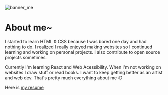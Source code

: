 ![banner_me](https://user-images.githubusercontent.com/64403591/129443831-a83383a7-ce31-4186-9213-91c3eb9415e1.png)

# About me~

I started to learn HTML & CSS because I was bored one day and had nothing to do. I realized I really enjoyed making websites so I continued learning and working on personal projects. I also contribute to open source projects sometimes.

Currently I'm learning React and Web Acessibility. 
When I'm not working on websites I draw stuff or read books. I want to keep getting better as an artist and web dev. That's pretty much everything about me :D

Here is [my resume](https://drive.google.com/file/d/1Ce9DwO4EF7aFaO8Ewi0gmIl79bfUWrhL/view?usp=sharing)
